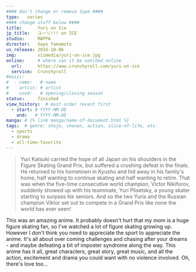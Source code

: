 ```yaml
---
#### don't change or remove type ####
type:   series
#### change stuff below ####
title:      Yuri on Ice
jp_title:   ユーリ!!! on ICE
studio:     MAPPA
director:   Sayo Yamamoto
us_release: 2016-10-06 
img:        vizmedia/yuri-on-ice.jpg 
online:     # where can it be watched online
  url:      https://www.crunchyroll.com/yuri-on-ice
  service:  Crunchyroll
#music:
#  - name:   # name
#    artist: # artist
#    used:   # opening/closing season
status:     finished
view_history:  # must order recent first
  - start: # YYYY-MM-DD 
    end:   # YYYY-MM-DD
manga: # {% link manga/name-of-document.html %}
tags:  # genre: shojo, shonen, action, slice-of-life, etc.
  - sports
  - drama
  - all-time-favorite
---
```


> Yuri Katsuki carried the hope of all Japan on his shoulders in the Figure Skating Grand Prix, but suffered a crushing defeat in the finals. He returned to his hometown in Kyushu and hid away in his family's home, half wanting to continue skating and half wanting to retire. That was when the five-time consecutive world champion, Victor Nikiforov, suddenly showed up with his teammate, Yuri Plisetsky, a young skater starting to surpass his seniors. And so the two Yuris and the Russian champion Viktor set out to compete in a Grand Prix like none the world has ever seen!

This was an amazing anime. It probably doesn't hurt that my mom is a huge figure skating fan, so I've watched a lot of figure skating growing up. However I don't think you need to appreciate the sport to appreciate the anime. It's all about over coming challenges and chasing after your dreams - and maybe defeating a bit of imposter syndrome along the way. This anime has it all, great characters, great story, great music, and all the action, excitement and drama you could want with no violence involved. Oh, there's love too...  
